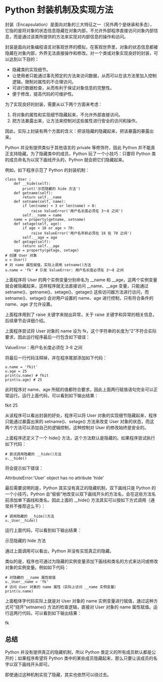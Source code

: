 # Python 封装机制及实现方法

封装（Encapsulation）是面向对象的三大特征之一（另外两个是继承和多态），它指的是将对象的状态信息隐藏在对象内部，不允许外部程序直接访问对象内部信息，而是通过该类所提供的方法来实现对内部信息的操作和访问。

封装是面向对象编程语言对客观世界的模拟，在客观世界里，对象的状态信息都被隐藏在对象内部，外界无法直接操作和修改。对一个类或对象实现良好的封装，可以达到以下目的：

*   隐藏类的实现细节。
*   让使用者只能通过事先预定的方法来访问数据，从而可以在该方法里加入控制逻辑，限制对属性的不合理访问。
*   可进行数据检查，从而有利于保证对象信息的完整性。
*   便于修改，提高代码的可维护性。

为了实现良好的封装，需要从以下两个方面来考虑：

1.  将对象的属性和实现细节隐藏起来，不允许外部直接访问。
2.  把方法暴露出来，让方法来控制对这些属性进行安全的访问和操作。

因此，实际上封装有两个方面的含义：把该隐藏的隐藏起来，把该暴露的暴露出来。

Python 并没有提供类似于其他语言的 private 等修饰符，因此 Python 并不能真正支持隐藏。为了隐藏类中的成员，Python 玩了一个小技巧：只要将 Python 类的成员命名为以双下画线开头的，Python 就会把它们隐藏起来。

例如，如下程序示范了 Python 的封装机制：

```
class User :
    def __hide(self):
        print('示范隐藏的 hide 方法')
    def getname(self):
        return self.__name
    def setname(self, name):
        if len(name) < 3 or len(name) > 8:
            raise ValueError('用户名长度必须在 3～8 之间')
        self.__name = name
    name = property(getname, setname)
    def setage(self, age):
        if age < 18 or age > 70:
            raise ValueError('用户名年龄必须在 18 在 70 之间')
        self.__age = age
    def getage(self):
        return self.__age
    age = property(getage, setage)
# 创建 User 对象
u = User()
# 对 name 属性赋值，实际上调用 setname()方法
u.name = 'fk' # 引发 ValueError: 用户名长度必须在 3～8 之间
```

上面程序将 User 的两个实例变量分别命名为 __name 和 __age，这两个实例变量就会被隐藏起来，这样程序就无法直接访问 __name、__age 变量，只能通过 setname()、getname()、setage()、getage() 这些访问器方法进行访问，而 setname()、setage() 会对用户设置的 name、age 进行控制，只有符合条件的 name、age 才允许设置。

上面程序用到了 raise 关键字来抛出异常，关于 raise 关键字和异常的相关信息，后续章节会详细介绍。

上面程序尝试将 User 对象的 name 设为 fk，这个字符串的长度为“2”不符合实际要求，因此运行程序最后一行包含如下错误：

ValueError：用户名长度必须在 3-8 之间

将最后一行代码注释掉，并在程序尾部添加如下代码：

```
u.name = 'fkit'
u.age = 25
print(u.name) # fkit
print(u.age) # 25
```

此时程序对 name、age 所赋的值都符合要求，因此上面两行赋值语句完全可以正常运行。运行上面代码，可以看到如下输出结果：

fkit
25

从该程序可以看出封装的好处，程序可以将 User 对象的实现细节隐藏起来，程序只能通过暴露出来的 setname()、setage() 方法来改变 User 对象的状态，而这两个方法可以添加自己的逻辑控制，这种控制对 User 的修改始终是安全的。

上面程序还定义了一个 hide() 方法，这个方法默认是隐藏的。如果程序尝试执行如下代码：

```
# 尝试调用隐藏的 __hide()方法
u.__hide()
```

将会提示如下错误：

AttributeError:'User' object has no attribute 'hide'

最后需要说明的是，Python 其实没有真正的隐藏机制，双下画线只是 Python 的一个小技巧，Python 会“偷偷”地改变以双下画线开头的方法名，会在这些方法名前添加单下画线和类名。因此上面的 __hide() 方法其实可以按如下方式调用（通常并不推荐这么干）：

```
# 调用隐藏的 __hide()方法
u._User__hide()
```

运行上面代码，可以看到如下输出结果：

示范隐藏的 hide 方法

通过上面调用可以看出，Python 并没有实现真正的隐藏。

类似的是，程序也可通过为隐藏的实例变量添加下画线和类名的方式来访问或修改对象的实例变量。例如如下代码：

```
# 对隐藏的 __name 属性赋值
u._User__name = 'fk'
# 访问 User 对象的 name 属性（实际上访问 __name 实例变量）
print(u.name)
```

上面粗体字代码实际上就是对 User 对象的 name 实例变量进行赋值，通过这种方式可“绕开”setname() 方法的检查逻辑，直接对 User 对象的 name 属性赋值。运行这两行代码，可以看到如下输出结果：

fk

## 总结

Python 并没有提供真正的隐藏机制，所以 Python 类定义的所有成员默认都是公开的；如果程序希望将 Python 类中的某些成员隐藏起来，那么只要让该成员的名字以双下画线开头即可。

即使通过这种机制实现了隐藏，其实也依然可以绕过去。